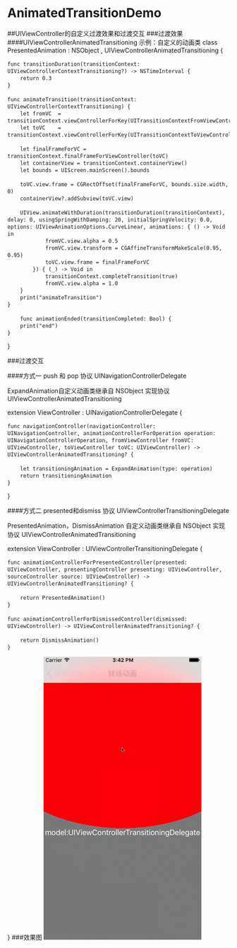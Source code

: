 # AnimatedTransitionDemo

##UIViewController的自定义过渡效果和过渡交互
###过渡效果
####UIViewControllerAnimatedTransitioning 
示例：自定义的动画类
class PresentedAnimation : NSObject , UIViewControllerAnimatedTransitioning {
    
    func transitionDuration(transitionContext: UIViewControllerContextTransitioning?) -> NSTimeInterval {
        return 0.3
    }
    
    func animateTransition(transitionContext: UIViewControllerContextTransitioning) {
        let fromVC  = transitionContext.viewControllerForKey(UITransitionContextFromViewControllerKey)!
        let toVC    = transitionContext.viewControllerForKey(UITransitionContextToViewControllerKey)!
        
        let finalFrameForVC = transitionContext.finalFrameForViewController(toVC)
        let containerView = transitionContext.containerView()
        let bounds = UIScreen.mainScreen().bounds
        
        toVC.view.frame = CGRectOffset(finalFrameForVC, bounds.size.width, 0)
        containerView?.addSubview(toVC.view)
        
        UIView.animateWithDuration(transitionDuration(transitionContext), delay: 0, usingSpringWithDamping: 20, initialSpringVelocity: 0.0, options: UIViewAnimationOptions.CurveLinear, animations: { () -> Void in
                fromVC.view.alpha = 0.5
                fromVC.view.transform = CGAffineTransformMakeScale(0.95, 0.95)
                toVC.view.frame = finalFrameForVC
            }) { (_) -> Void in
                transitionContext.completeTransition(true)
                fromVC.view.alpha = 1.0
        }
        print("animateTransition")
    }
    
        func animationEnded(transitionCompleted: Bool) {
        print("end")
    }
}

###过渡交互

####方式一 push 和 pop 协议 UINavigationControllerDelegate

ExpandAnimation自定义动画类继承自 NSObject 实现协议 UIViewControllerAnimatedTransitioning


extension ViewController : UINavigationControllerDelegate {

    func navigationController(navigationController: UINavigationController, animationControllerForOperation operation: UINavigationControllerOperation, fromViewController fromVC: UIViewController, toViewController toVC: UIViewController) -> UIViewControllerAnimatedTransitioning? {
        
        let transitioningAnimation = ExpandAnimation(type: operation)
        return transitioningAnimation
    }
}

####方式二 presented和dismiss 协议 UIViewControllerTransitioningDelegate

PresentedAnimation，DismissAnimation  自定义动画类继承自 NSObject 实现协议 UIViewControllerAnimatedTransitioning


extension ViewController : UIViewControllerTransitioningDelegate {
    
    func animationControllerForPresentedController(presented: UIViewController, presentingController presenting: UIViewController, sourceController source: UIViewController) -> UIViewControllerAnimatedTransitioning? {
        
        return PresentedAnimation()
    }
    
    func animationControllerForDismissedController(dismissed: UIViewController) -> UIViewControllerAnimatedTransitioning? {
        
        return DismissAnimation()
    }
}
###效果图
![Mou icon](https://github.com/MJ-2012/AnimatedTransitionDemo/blob/master/demo.gif)
